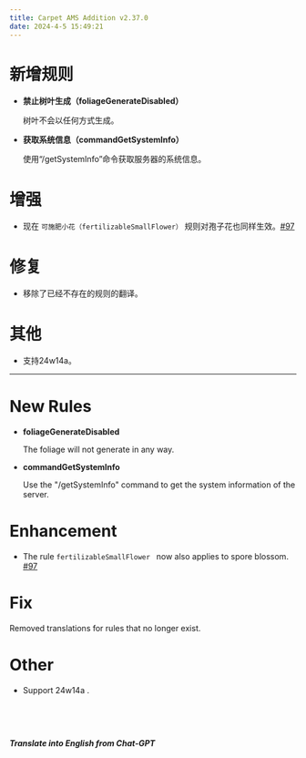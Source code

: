 ```yaml
---
title: Carpet AMS Addition v2.37.0
date: 2024-4-5 15:49:21
---
```


# 新增规则

- **禁止树叶生成（foliageGenerateDisabled）**

  树叶不会以任何方式生成。



- **获取系统信息（commandGetSystemInfo）**

  使用“/getSystemInfo”命令获取服务器的系统信息。



# 增强

- 现在 `可施肥小花（fertilizableSmallFlower）` 规则对孢子花也同样生效。[#97](https://github.com/Minecraft-AMS/Carpet-AMS-Addition/issues/97)



# 修复

- 移除了已经不存在的规则的翻译。



# 其他

- 支持24w14a。




---



# New Rules

- **foliageGenerateDisabled**

  The foliage will not generate in any way.



- **commandGetSystemInfo**

  Use the "/getSystemInfo" command to get the system information of the server.



# Enhancement

- The rule `fertilizableSmallFlower ` now also applies to spore blossom. [#97](https://github.com/Minecraft-AMS/Carpet-AMS-Addition/issues/97)



# Fix

Removed translations for rules that no longer exist.



# Other

- Support 24w14a .


&emsp;

&emsp;

***Translate into English from Chat-GPT***

